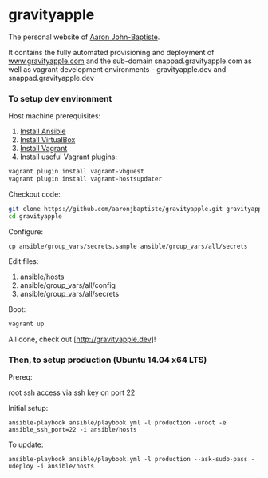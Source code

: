 gravityapple
============

The personal website of [Aaron John-Baptiste](http://gravityapple.com). 

It contains the fully automated provisioning and deployment of www.gravityapple.com and the sub-domain snappad.gravityapple.com as well as vagrant development environments - gravityapple.dev and snappad.gravityapple.dev

### To setup dev environment

Host machine prerequisites:

1. [Install Ansible](http://docs.ansible.com/intro_installation.html#running-from-source)
2. [Install VirtualBox](https://www.virtualbox.org/wiki/Downloads)
3. [Install Vagrant](http://downloads.vagrantup.com)
4. Install useful Vagrant plugins:

```bash
vagrant plugin install vagrant-vbguest
vagrant plugin install vagrant-hostsupdater
```

Checkout code:

```bash
git clone https://github.com/aaronjbaptiste/gravityapple.git gravityapple
cd gravityapple
```

Configure:

```
cp ansible/group_vars/secrets.sample ansible/group_vars/all/secrets
```

Edit files:

1. ansible/hosts
2. ansible/group_vars/all/config
3. ansible/group_vars/all/secrets

Boot:

```bash
vagrant up
```

All done, check out [http://gravityapple.dev]!

### Then, to setup production (Ubuntu 14.04 x64 LTS)

Prereq:

root ssh access via ssh key on port 22

Initial setup:

```
ansible-playbook ansible/playbook.yml -l production -uroot -e ansible_ssh_port=22 -i ansible/hosts
```

To update:

```
ansible-playbook ansible/playbook.yml -l production --ask-sudo-pass -udeploy -i ansible/hosts
```